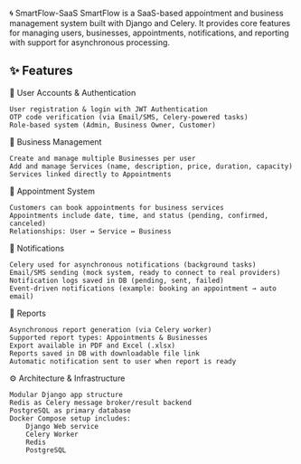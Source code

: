 🌀 SmartFlow-SaaS
SmartFlow is a SaaS-based appointment and business management system built with Django and Celery.
It provides core features for managing users, businesses, appointments, notifications, and reporting with support for asynchronous processing.

✨ Features
----------------------------
👤 User Accounts & Authentication

    User registration & login with JWT Authentication
    OTP code verification (via Email/SMS, Celery-powered tasks)
    Role-based system (Admin, Business Owner, Customer)

🏢 Business Management

    Create and manage multiple Businesses per user
    Add and manage Services (name, description, price, duration, capacity)
    Services linked directly to Appointments

📅 Appointment System

    Customers can book appointments for business services
    Appointments include date, time, and status (pending, confirmed, canceled)
    Relationships: User ↔ Service ↔ Business

🔔 Notifications

    Celery used for asynchronous notifications (background tasks)
    Email/SMS sending (mock system, ready to connect to real providers)
    Notification logs saved in DB (pending, sent, failed)
    Event-driven notifications (example: booking an appointment → auto email)

📑 Reports

    Asynchronous report generation (via Celery worker)
    Supported report types: Appointments & Businesses
    Export available in PDF and Excel (.xlsx)
    Reports saved in DB with downloadable file link
    Automatic notification sent to user when report is ready

⚙️ Architecture & Infrastructure

    Modular Django app structure
    Redis as Celery message broker/result backend
    PostgreSQL as primary database
    Docker Compose setup includes:
        Django Web service
        Celery Worker
        Redis
        PostgreSQL
